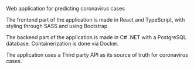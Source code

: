 Web application for predicting coronavirus cases

The frontend part of the application is made in React and TypeScript, with styling through SASS and using Bootstrap.

The backend part of the application is made in C# .NET with a PostgreSQL database. Containerization is done via Docker.

The application uses a Third party API as its source of truth for coronavirus cases.
